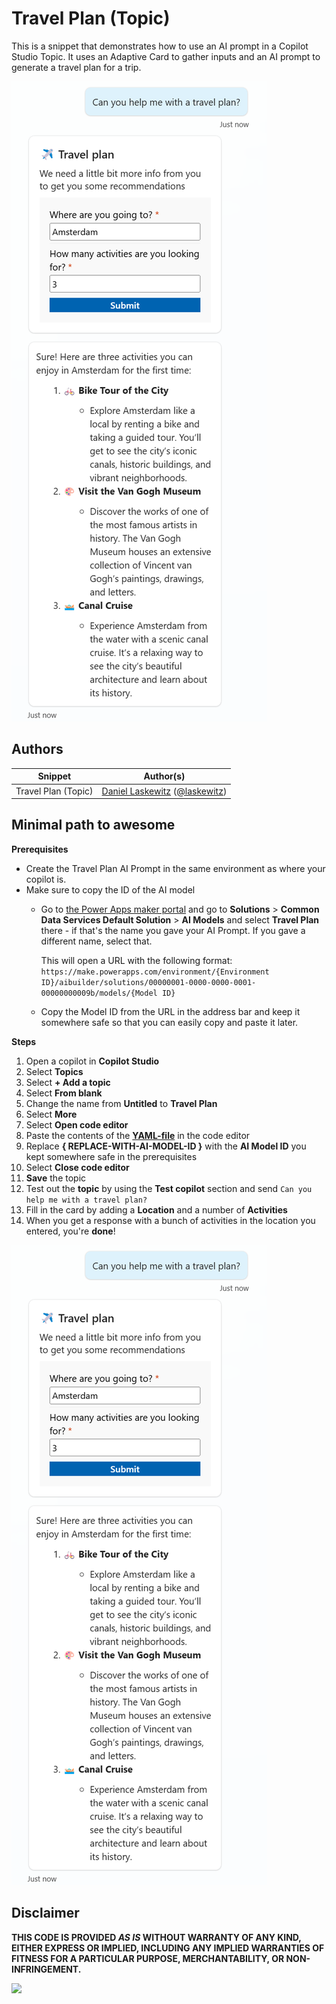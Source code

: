 # Travel Plan (Topic)

This is a snippet that demonstrates how to use an AI prompt in a Copilot Studio Topic. It uses an Adaptive Card to gather inputs and an AI prompt to generate a travel plan for a trip.

  ![A view of the output of the topic](./assets/travel-plan-topic.png)

## Authors

Snippet|Author(s)
--------|---------
Travel Plan (Topic) | [Daniel Laskewitz](https://github.com/laskewitz) ([@laskewitz](https://www.twitter.com/laskewitz))

## Minimal path to awesome

**Prerequisites**

- Create the Travel Plan AI Prompt in the same environment as where your copilot is. 
- Make sure to copy the ID of the AI model 
  - Go to [the Power Apps maker portal](https://make.powerapps.com) and go to **Solutions** > **Common Data Services Default Solution** > **AI Models** and select **Travel Plan** there - if that's the name you gave your AI Prompt. If you gave a different name, select that.
    
    This will open a URL with the following format: `https://make.powerapps.com/environment/{Environment ID}/aibuilder/solutions/00000001-0000-0000-0001-00000000009b/models/{Model ID}`
  - Copy the Model ID from the URL in the address bar and keep it somewhere safe so that you can easily copy and paste it later.

**Steps**

1. Open a copilot in **Copilot Studio**
1. Select **Topics**
1. Select **+ Add a topic**
1. Select **From blank**
1. Change the name from **Untitled** to **Travel Plan**
1. Select **More**
1. Select **Open code editor**
1. Paste the contents of the **[YAML-file](./source/travel-plan.yaml)** in the code editor
1. Replace **{ REPLACE-WITH-AI-MODEL-ID }** with the **AI Model ID** you kept somewhere safe in the prerequisites
1. Select **Close code editor**
1. **Save** the topic
1. Test out the **topic** by using the **Test copilot** section and send `Can you help me with a travel plan?`
1. Fill in the card by adding a **Location** and a number of **Activities**
1. When you get a response with a bunch of activities in the location you entered, you're **done**!

  ![A view of the output of the topic](./assets/travel-plan-topic.png)

## Disclaimer

**THIS CODE IS PROVIDED *AS IS* WITHOUT WARRANTY OF ANY KIND, EITHER EXPRESS OR IMPLIED, INCLUDING ANY IMPLIED WARRANTIES OF FITNESS FOR A PARTICULAR PURPOSE, MERCHANTABILITY, OR NON-INFRINGEMENT.**

<img src="https://m365-visitor-stats.azurewebsites.net/powerplatform-snippets/copilot-studio/msn-weather-current-weather-snippet-ac" aria-hidden="true" />
